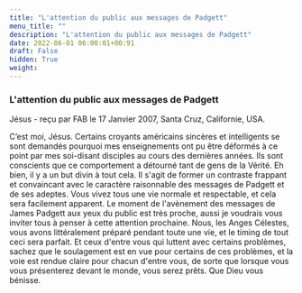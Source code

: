 ```yaml
---
title: "L'attention du public aux messages de Padgett"
menu_title: ""
description: "L'attention du public aux messages de Padgett"
date: 2022-06-01 06:00:01+00:91
draft: False
hidden: True
weight:
---
```

### L'attention du public aux messages de Padgett

Jésus - reçu par FAB le 17 Janvier 2007, Santa Cruz, Californie, USA.

C’est moi, Jésus.
Certains croyants américains sincères et intelligents se sont demandés pourquoi mes enseignements ont pu être déformés à ce point par mes soi-disant disciples au cours des dernières années. Ils sont conscients que ce comportement a détourné tant de gens de la Vérité.
Eh bien, il y a un but divin à tout cela. Il s'agit de former un contraste frappant et convaincant avec le caractère raisonnable des messages de Padgett et de ses adeptes. Vous vivez tous une vie normale et respectable, et cela sera facilement apparent.
Le moment de l'avènement des messages de James Padgett aux yeux du public est très proche, aussi je voudrais vous inviter tous à penser à cette attention prochaine.
Nous, les Anges Célestes, vous avons littéralement préparé pendant toute une vie, et le timing de tout ceci sera parfait.
Et ceux d'entre vous qui luttent avec certains problèmes, sachez que le soulagement est en vue pour certains de ces problèmes, et la voie est rendue claire pour chacun d'entre vous, de sorte que lorsque vous vous présenterez devant le monde, vous serez prêts.
Que Dieu vous bénisse.